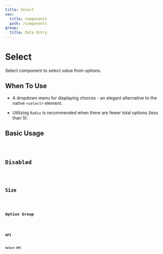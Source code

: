 ```yaml
---
title: Select
nav:
  title: Components
  path: /components
group:
  title: Data Entry
---
```


# Select

Select component to select value from options.

## When To Use

* A dropdown menu for displaying choices - an elegant alternative to the native `<select>` element.

* Utilizing `Radio` is recommended when there are fewer total options (less than 5).

## Basic Usage

<code src="./demo/basic.tsx"/>

## Disabled

<code src="./demo/disabled.tsx"/>

## Size

<code src="./demo/size.tsx"/>

## Option Group

<code src="./demo/group.tsx"/>

## API

### Select API

